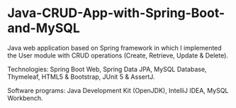 # Java-CRUD-App-with-Spring-Boot-and-MySQL

Java web application based on Spring framework in which I implemented the User module with CRUD operations (Create, Retrieve, Update & Delete). 

Technologies: Spring Boot Web, Spring Data JPA, MySQL Database, Thymeleaf, HTML5 & Bootstrap, JUnit 5 & AssertJ.

Software programs: Java Development Kit (OpenJDK), IntelliJ IDEA, MySQL Workbench.
